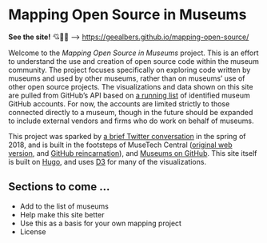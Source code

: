 # Mapping Open Source in Museums

**See the site!** 💘💫🦄 --> https://geealbers.github.io/mapping-open-source/

Welcome to the *Mapping Open Source in Museums* project. This is an effort to understand the use and creation of open source code within the museum community. The project focuses specifically on exploring code written by museums and used by other museums, rather than on museums’ use of other open source projects. The visualizations and data shown on this site are pulled from GitHub’s API based on [a running list](data/museums.yml) of identified museum GitHub accounts. For now, the accounts are limited strictly to those connected directly to a museum, though in the future should be expanded to include external vendors and firms who do work on behalf of museums.

This project was sparked by [a brief Twitter conversation](https://twitter.com/danamuses/status/987411673496498177) in the spring of 2018, and is built in the footsteps of MuseTech Central ([original web version](https://web.archive.org/web/20121130230106/http://musetechcentral.org/), and [GitHub reincarnation](https://github.com/MuseCompNet/muse-tech-central/)), and [Museums on GitHub](https://github.com/Ambrosiani/museums-on-github). This site itself is built on [Hugo](https://github.com/gohugoio/hugo), and uses [D3](https://github.com/d3/d3) for many of the visualizations.

## Sections to come ...

- Add to the list of museums
- Help make this site better
- Use this as a basis for your own mapping project
- License
